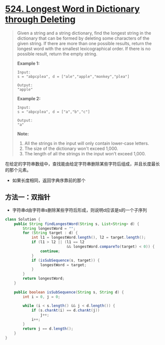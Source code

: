 # [524. Longest Word in Dictionary through Deleting][1]

> Given a string and a string dictionary, find the longest string in the dictionary that can be formed by deleting some characters of the given string. If there are more than one possible results, return the longest word with the smallest lexicographical order. If there is no possible result, return the empty string.
>
> **Example 1:**
>
> ```
> Input:
> s = "abpcplea", d = ["ale","apple","monkey","plea"]
> 
> Output: 
> "apple"
> ```
>
>
>
>
>
> **Example 2:**
>
> ```
> Input:
> s = "abpcplea", d = ["a","b","c"]
> 
> Output: 
> "a"
> ```
>
>
>
> **Note:**
>
> 1. All the strings in the input will only contain lower-case letters.
> 2. The size of the dictionary won't exceed 1,000.
> 3. The length of all the strings in the input won't exceed 1,000.



在给定的字符串数组中，查找能由给定字符串删除某些字符后组成，并且长度最长的那个元素。

* 如果长度相同，返回字典序靠前的那个



## 方法一：双指针

* 字符串d由字符串s删除某些字符后形成，则说明d应该是s的一个子序列



```java
class Solution {
    public String findLongestWord(String s, List<String> d) {
        String longestWord = "";
        for (String target : d) {
            int l1 = longestWord.length(), l2 = target.length();
            if (l1 > l2 || (l1 == l2 
                            && longestWord.compareTo(target) < 0)) {
                continue;
            }
            if (isSubSequence(s, target)) {
                longestWord = target;
            }
        }
        return longestWord;  
    }
    
    public boolean isSubSequence(String s, String d) {
        int i = 0, j = 0;
        
        while (i < s.length() && j < d.length()) {
            if (s.charAt(i) == d.charAt(j))
                j++;
            i++;
        }
        return j == d.length();
    }
}
```









[1]: https://leetcode.com/problems/longest-word-in-dictionary-through-deleting/